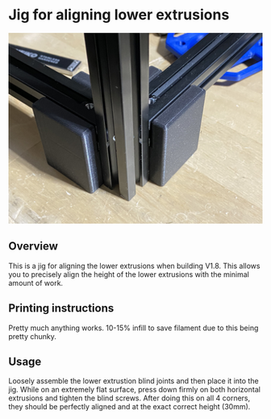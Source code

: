# Jig for aligning lower extrusions
![Printed Parts](images/lower_extrusion_jig.jpeg)

## Overview
This is a jig for aligning the lower extrusions when building V1.8. This allows you to precisely align the height of the lower extrusions with the minimal amount of work.

## Printing instructions
Pretty much anything works. 10-15% infill to save filament due to this being pretty chunky.

## Usage
Loosely assemble the lower extrustion blind joints and then place it into the jig. While on an extremely flat surface, press down firmly on both horizontal extrusions and tighten the blind screws. After doing this on all 4 corners, they should be perfectly aligned and at the exact correct height (30mm).